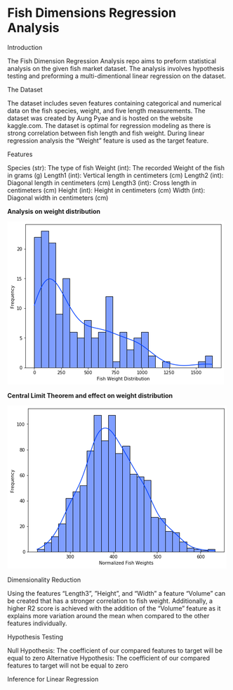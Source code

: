 # Fish Dimensions Regression Analysis

Introduction

The Fish Dimension Regression Analysis repo aims to preform statistical analysis on the given fish market dataset. The analysis involves hypothesis testing and preforming a multi-dimentional linear regression on the dataset.



The Dataset

The dataset includes seven features containing categorical and numerical data on the fish species, weight, and five length measurements. The dataset was created by Aung Pyae and is hosted on the website kaggle.com. The dataset is optimal for regression modeling as there is strong correlation between fish length and fish weight. During linear regression analysis the “Weight” feature is used as the target feature.

Features

Species (str): The type of fish
Weight (int): The recorded Weight of the fish in grams (g)
Length1 (int): Vertical length in centimeters (cm)
Length2 (int): Diagonal length in centimeters (cm)
Length3 (int): Cross length in centimeters (cm)
Height (int): Height in centimeters (cm)
Width (int): Diagonal width in centimeters (cm)

 **Analysis on weight distribution**

 ![Weight Distribution](assets/weight_distribution.png "Weight Distribution")

**Central Limit Theorem and effect on weight distribution**

![CLT](assets/clt.png "CLT")



Dimensionality Reduction

Using the features “Length3”, ”Height”, and “Width” a feature “Volume” can be created that has a stronger correlation to fish weight. Additionally, a higher R2 score is achieved with the addition of the “Volume” feature as it explains more variation around the mean when compared to the other features individually.

Hypothesis Testing

Null Hypothesis:
The coefficient of our compared features to target will be equal to zero
Alternative Hypothesis:
The coefficient of our compared features to target will not be equal to zero

Inference for Linear Regression



 


